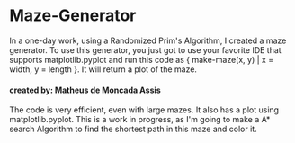 # Maze-Generator

In a one-day work, using a Randomized Prim's Algorithm, I created a maze generator. To use this generator, you just got to use your favorite IDE that supports matplotlib.pyplot and run this code as { make-maze(x, y) | x = width, y = length }. It will return a plot of the maze.

#### created by: Matheus de Moncada Assis

The code is very efficient, even with large mazes. It also has a plot using matplotlib.pyplot. This is a work in progress, as I'm going to make a A* search Algorithm to find the shortest path in this maze and color it.

